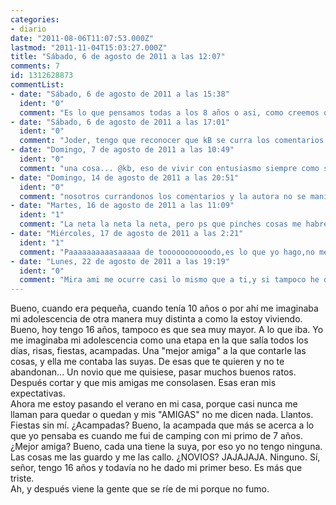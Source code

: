 ```yaml
---
categories:
- diario
date: "2011-08-06T11:07:53.000Z"
lastmod: "2011-11-04T15:03:27.000Z"
title: "Sábado, 6 de agosto de 2011 a las 12:07"
comments: 7
id: 1312628873
commentList:
- date: "Sábado, 6 de agosto de 2011 a las 15:38"
  ident: "0"
  comment: "Es lo que pensamos todas a los 8 años o asi, como creemos que sera y como nos hacen imaginar las pelis americanas (aunque yo de peque lo que queria era ser como Lara Croft y vivir mi vida entera, adolescencia incluida, salvando a la humanidad en aventuras peligrosisimas sin amigas ni novios ni acampadas ni instituto *__* xDD yeeeeaaaahh). Pero la realidad es la realidad, y que pienses tanto en ello, o sea, en lo que esperabas y en lo que es de verdad, es algo que denota tu inteligencia... Hay personas de tu edad (bueno, de nuestra edad, yo tambien tengo 16) que directamente ni piensan asi que...  \nY eso de que no haber dado tu primer beso es triste?? Que dices?? Joder, yo tampoco tengo novio ni chorradas de esas y no es nada triste, no me ofendas, tengo mayores problemas de los que preocuparme y seguro que tu tambien... asi que si dices que no has besado a nadie dilo con orgullo, que problema hay?? No hay fechas puestas, cada uno tiene su reloj biologico y las cosas viene cuando tienen que venir... Y si tantas ganas tienes, echale huevos y buscate uno de esos romances de verano, pero con esa actiud de \"que triste es mi vida\" no vas a llegar a nada...  \nA la mierda la adolescencia!! Lo mejor es vivir la vida como si siempre fueses un niño, con espontaneidad, entusiasmo, curiosidad, inocencia y todas esas cualidades que a saber por que vamos perdiendo a medida que crecemos...  \nEspero haberte ayudado y, feliz verano!"
- date: "Sábado, 6 de agosto de 2011 a las 17:01"
  ident: "0"
  comment: "Joder, tengo que reconocer que kB se curra los comentarios.  \n  \nAnónima, no todos los adolescentes tenemos una adolescencia como la de las películas americanas ni como la que pintaban en Física o Química (serie cuyo argumento era una verdadera mierda, debo decir).  \n  \nTodo llegará, tu primer beso, un novio, una mejor amiga, perderás la virginidad, fiestas contigo, cumplirás fantasías sexuales y esas cosas. Las cosas pasan cuando tienen que pasar, sólo tienes que esperar y si de verdad quieres que pasen pues pon algo de tu parte y vive la vida loca. xD  \n  \nYo tengo 17 años y me conformo con lo que tengo, salir con los amigos de vez en cuando,  vivir alguna experiencia graciosa, hacer chorradas, tener ratos de soledad, salir  montar en bici, nadar, ver series o películas en megavideo, leer manga y demás cosas propias de la vida de cualquier adolescente un poco friki.  \n  \nSi hay gente que se burla de ti por no fumar es porque es gilipollas, yo tengo amigos que fuman y siempre que me ofrecen una calada, ya sea de un cigarrillo o de un porro les digo que no y no pasa nada, todos somos libres de hacer lo que queramos."
- date: "Domingo, 7 de agosto de 2011 a las 10:49"
  ident: "0"
  comment: "una cosa... @kb, eso de vivir con entusiasmo siempre como si fueras niño... no sirve del todo :( a mi me riñen por hacerlo... weno, mentira, solo me riñe un pavo q tmb tienee  q  crecer en varios aspectos...  um... vale, vayamos a comentar la entrada xD  \n  \nYo tngo 18 tacos y tmpoco he dado ningun beso, y no es q sea feo, creeme (tampoco soy un chevi, pero bueh, son otros motivos los q me afectan xD) Sin embargo, tarde o temprano todo el mundo tiene su oportunidad, solo hay q saber verla y aprovecharla, ten siempre los ojos abiertos, a los 16 tacos es dificil, pero aprende a decir siempre lo q piensas, de un modo u otro, sin q duela o moleste, si lo dices bien y se molestan, no será culpa tuya, y amigos... es muuuuuy facil cambiar de grupo de amigos... y no creas q los q tngas ahora, por muy buenos q fueran, no tienen xq durar cuando seas mayor, creeme. Apurate, de los 16 a los 18 se pasa muy bien, y la teoria es q a los 18 mejor aún, no t calles las cosas, no t guardes mierda dentro, no es sano. Yo de ti tendría una \"charla\" con tus amigas, de tú a tú, hablando lo q t molesta, dejando las cosas claras y sabiendo a q atenerte... no, esta edad no son todo fiestas... pero muchos findes podrás salir y en verano, si t lo montas bien, tampoco será todo fiestas xq no habrá pasta, como siempre pasa a los jovenes (excepto, al parecer, a chevi ¬¬ xD ) y acampadas, se organizan tmb, no creas, no padezcas por ello... y me dejaré argo seguro, peeeeeeeeeeero ahora no se me ocurre nada y stoy viendo Lost xD acaban de secuestrar a un huevo de gente los Otros... q jos de puta..."
- date: "Domingo, 14 de agosto de 2011 a las 20:51"
  ident: "0"
  comment: "nosotros currandonos los comentarios y la autora no se manifiesta, no hay derecho xD"
- date: "Martes, 16 de agosto de 2011 a las 11:09"
  ident: "1"
  comment: "La neta la neta la neta, pero ps que pinches cosas me habre perdido del diario!!!  \nPS: no tomen piñas! (y esto va tambien a la autoria aunque no fui capaz de leer tu entrada entera pero de seguro que eso ayuda ojala y lo haga wey"
- date: "Miércoles, 17 de agosto de 2011 a las 2:21"
  ident: "1"
  comment: "Paaaaaaaaaasaaaaa de tooooooooooodo,es lo que yo hago,no me complico la vida ni me amargo por NADA y vivo feliz :D"
- date: "Lunes, 22 de agosto de 2011 a las 19:19"
  ident: "0"
  comment: "Mira ami me ocurre casi lo mismo que a ti,y si tampoco he dado mi primer beso y solo tengo un año menos que tu fíjate si estamos igualadas pero vamos que no te preocupes por eso es una tontería.Opino que la gente que se ríe de ti por no fumar es una chorrada y una gilipollez y te digo que fumar es lo peor que puedes hacer de ahí o te haces fumadora compulsiva o drogadicta,tal como te lo estoy diciendo no es broma así empezó mi primo y ahora está muerto solo con 35 años ... bueno pero na vamos a hablar de eso sino de tu problema mira si quieres puedes hablar con migo por el diario de chevismo y ya tienes una amiga mas jaja y no esas \'\'amigas\'\' que tu dices bueno un beso y adelante guapa."
---
```


Bueno, cuando era pequeña, cuando tenía 10 años o por ahí me imaginaba mi adolescencia de otra manera muy distinta a como la estoy viviendo. Bueno, hoy tengo 16 años, tampoco es que sea muy mayor. A lo que iba. Yo me imaginaba mi adolescencia como una etapa en la que salía todos los días, risas, fiestas, acampadas. Una "mejor amiga" a la que contarle las cosas, y ella me contaba las suyas. De esas que te quieren y no te abandonan... Un novio que me quisiese, pasar muchos buenos ratos. Después cortar y que mis amigas me consolasen. Esas eran mis expectativas.  
Ahora me estoy pasando el verano en mi casa, porque casi nunca me llaman para quedar o quedan y mis "AMIGAS" no me dicen nada. Llantos. Fiestas sin mí. ¿Acampadas? Bueno, la acampada que más se acerca  a lo que yo pensaba es cuando me fui de camping con mi primo de 7 años. ¿Mejor amiga? Bueno, cada una tiene la suya, por eso yo no tengo ninguna. Las cosas me las guardo y me las callo. ¿NOVIOS? JAJAJAJA. Ninguno. Sí, señor, tengo 16 años y todavía no he dado mi primer beso. Es más que triste.  
Ah, y después viene la gente que se ríe de mi porque no fumo.